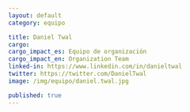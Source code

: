 ```yaml
---
layout: default
category: equipo

title: Daniel Twal
cargo:
cargo_impact_es: Equipo de organización
cargo_impact_en: Organization Team
linked-in: https://www.linkedin.com/in/danieltwal
twitter: https://twitter.com/DanielTwal
image: /img/equipo/daniel.twal.jpg

published: true
---
```

